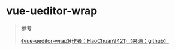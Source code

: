 <!--
 * @Author: yaohebin
 * @Date: 2022-04-18 16:08:29
 * @LastEditTime: 2022-06-27 10:23:05
 * @LastEditors: yaohebin
 * @Description: vue-ueditor-wrap
-->
# vue-ueditor-wrap

> **参考**
>
> [《vue-ueditor-wrap》(作者：HaoChuan9421)【来源：github】](https://github.com/HaoChuan9421/vue-ueditor-wrap)
